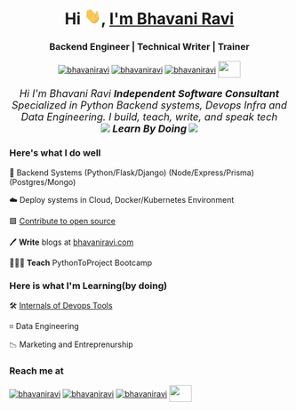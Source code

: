 <h1 align="center">Hi <img src="https://raw.githubusercontent.com/ABSphreak/ABSphreak/master/gifs/Hi.gif" width="30px" height="30px">, <a href="https://bhavaniravi.com"> I'm Bhavani Ravi </a></h1>
<h3 align="center">Backend Engineer | Technical Writer | Trainer </h3>
<p align="center">
<a href="https://www.linkedin.com/in/bhavanir/" target="blank"><img align="center" src="https://cdn.jsdelivr.net/npm/simple-icons@3.0.1/icons/linkedin.svg" alt="bhavaniravi" height="30" width="40" /></a>
<a href="https://twitter.com/BhavaniRavi_" target="blank"><img align="center" src="https://cdn.jsdelivr.net/npm/simple-icons@3.0.1/icons/twitter.svg" alt="bhavaniravi" height="30" width="40" /></a>
  <a href="https://bhavaniravi.com" target="blank"><img align="center" src="https://img.icons8.com/pastel-glyph/344/hyperlink--v2.png 2x" alt="bhavaniravi" height="30" width="40" /></a>
 <a href = "mailto: bhavanicodes@gmail.com"><img align="center" src="https://simpleicons.org/icons/gmail.svg" height="30" width="40" /></a>
</p>
</p>



<p align="center" style="font-size:18px;">
  <em>
    Hi I'm Bhavani Ravi <b>Independent Software Consultant</b> Specialized in Python Backend systems, Devops Infra and Data Engineering.
    I build, teach, write, and speak tech
  </em> 
  <br>
  <img src="https://media.giphy.com/media/VgCDAzcKvsR6OM0uWg/giphy.gif" width="10" /> <b><i>Learn By Doing </i></b> <img src="https://media.giphy.com/media/7j2hfyeVcDtf2/giphy.gif" width="30" />
</p>

  
### Here's what I do well

🐍 Backend Systems (Python/Flask/Django) (Node/Express/Prisma) (Postgres/Mongo)

☁️ Deploy systems in Cloud, Docker/Kubernetes Environment

🟩 [Contribute to open source](https://www.bhavaniravi.com/about-me-1/opensource-contributions)

🖊 **Write** blogs at [bhavaniravi.com](https://bhavaniravi.com/)

👩🏻‍🏫 **Teach** PythonToProject Bootcamp

### Here is what I'm Learning(by doing)

🛠 [Internals of Devops Tools](https://www.getrevue.co/profile/bhavaniravi)

⌗ Data Engineering

📉 Marketing and Entreprenurship

### Reach me at 


<a href="https://www.linkedin.com/in/bhavanir/" target="blank"><img align="center" src="https://cdn.jsdelivr.net/npm/simple-icons@3.0.1/icons/linkedin.svg" alt="bhavaniravi" height="30" width="40" /></a>
<a href="https://twitter.com/BhavaniRavi_" target="blank"><img align="center" src="https://cdn.jsdelivr.net/npm/simple-icons@3.0.1/icons/twitter.svg" alt="bhavaniravi" height="30" width="40" /></a>
  <a href="https://bhavaniravi.com" target="blank"><img align="center" src="https://img.icons8.com/pastel-glyph/344/hyperlink--v2.png 2x" alt="bhavaniravi" height="30" width="40" /></a>
 <a href = "mailto: bhavanicodes@gmail.com"><img align="center" src="https://simpleicons.org/icons/gmail.svg" height="30" width="40" /></a>
</p>
</p>
